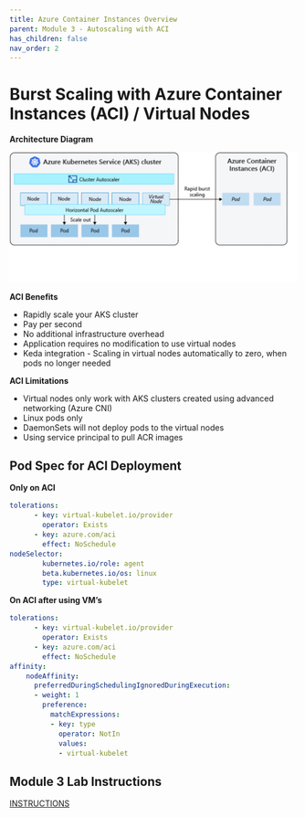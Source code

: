 ```yaml
---
title: Azure Container Instances Overview
parent: Module 3 - Autoscaling with ACI
has_children: false
nav_order: 2
---
```



# Burst Scaling with Azure Container Instances (ACI) / Virtual Nodes

**Architecture Diagram**

![Burst to Azure Container Instances](../../assets/images/3-AKS-ACI.png)

**ACI Benefits**

* Rapidly scale your AKS cluster
* Pay per second
* No additional infrastructure overhead
* Application requires no modification to use virtual nodes
* Keda integration - Scaling in virtual nodes automatically to zero, when pods no longer needed

**ACI Limitations**

* Virtual nodes only work with AKS clusters created using advanced networking (Azure CNI)
* Linux pods only
* DaemonSets will not deploy pods to the virtual nodes
* Using service principal to pull ACR images

## Pod Spec for ACI Deployment
**Only on ACI**

```yaml
tolerations:
      - key: virtual-kubelet.io/provider
        operator: Exists
      - key: azure.com/aci
        effect: NoSchedule
nodeSelector:
        kubernetes.io/role: agent
        beta.kubernetes.io/os: linux
        type: virtual-kubelet
```

**On ACI after using VM’s**

```yaml
tolerations:
      - key: virtual-kubelet.io/provider
        operator: Exists
      - key: azure.com/aci
        effect: NoSchedule
affinity:
    nodeAffinity:
      preferredDuringSchedulingIgnoredDuringExecution:
      - weight: 1
        preference:
          matchExpressions:
          - key: type
            operator: NotIn
            values:
            - virtual-kubelet
```

## Module 3 Lab Instructions

[INSTRUCTIONS](part2.md)
